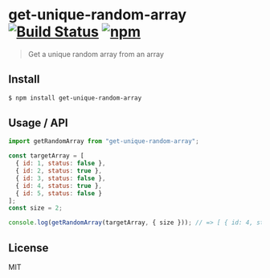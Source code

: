 # get-unique-random-array [![Build Status](https://travis-ci.org/marinda-s/get-unique-random-array.svg?branch=master)](https://travis-ci.org/marinda-s/get-unique-random-array) [![npm](https://img.shields.io/npm/dm/get-unique-random-array.svg?style=flat-square)](https://www.npmjs.com/package/get-unique-random-array)

> Get a unique random array from an array

## Install

```sh
$ npm install get-unique-random-array
```

## Usage / API

```javascript
import getRandomArray from "get-unique-random-array";

const targetArray = [
  { id: 1, status: false },
  { id: 2, status: true },
  { id: 3, status: false },
  { id: 4, status: true },
  { id: 5, status: false }
];
const size = 2;

console.log(getRandomArray(targetArray, { size })); // => [ { id: 4, status: true }, { id: 3, status: false } ]
```

## License

MIT
